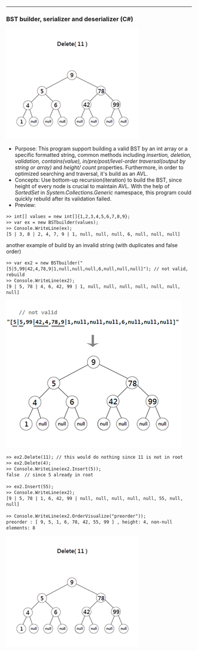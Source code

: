 ---

### BST builder, serializer and deserializer (C#)

![demo of BST builder operation](demo/demo_BST_ani.gif)

* Purpose: 
This program support building a valid BST by an int array or a specific formatted string, common methods including *insertion, deletion, validation, contains(value), in/pre/post/level-order traversal(output by string or array)* and *height/ count* properties.
Furthermore, in order to optimized searching and traversal, it's build as an AVL.
* Concepts: 
Use bottom-up recursion(iteration) to build the BST, since height of every node is crucial to maintain AVL.
With the help of *SortedSet* in *System.Collections.Generic* namespace, this program could quickly rebuild after its validation failed.
* Preview:   
```
>> int[] values = new int[]{1,2,3,4,5,6,7,8,9};
>> var ex = new BSTbuilder(values);
>> Console.WriteLine(ex); 
[5 | 3, 8 | 2, 4, 7, 9 | 1, null, null, null, 6, null, null, null]
```
another example of build by an invalid string (with duplicates and false order)

```
>> var ex2 = new BSTbuilder("[5|5,99|42,4,78,9|1,null,null,null,6,null,null,null]"); // not valid, rebuild
>> Console.WriteLine(ex2); 
[9 | 5, 78 | 4, 6, 42, 99 | 1, null, null, null, null, null, null, null]
```
![demo of BST builder](demo/demo_BST_1.png)

```
>> ex2.Delete(11); // this would do nothing since 11 is not in root
>> ex2.Delete(4);
>> Console.WriteLine(ex2.Insert(5));
false  // since 5 already in root

>> ex2.Insert(55);
>> Console.WriteLine(ex2);
[9 | 5, 78 | 1, 6, 42, 99 | null, null, null, null, null, 55, null, null]

>> Console.WriteLine(ex2.OrderVisualize("preorder"));
preorder : [ 9, 5, 1, 6, 78, 42, 55, 99 ] , height: 4, non-null elements: 8
```
![demo of BST builder operation](demo/demo_BST_ani.gif)
